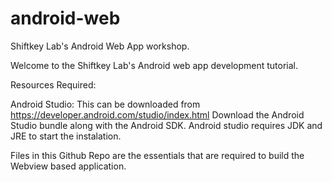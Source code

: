 # android-web
Shiftkey Lab's Android Web App workshop.

Welcome to the Shiftkey Lab's Android web app development tutorial. 

Resources Required: 

Android Studio: 
This can be downloaded from https://developer.android.com/studio/index.html 
Download the Android Studio bundle along with the Android SDK. 
Android studio requires JDK and JRE to start the instalation. 

Files in this Github Repo are the essentials that are required to build the Webview based application.

